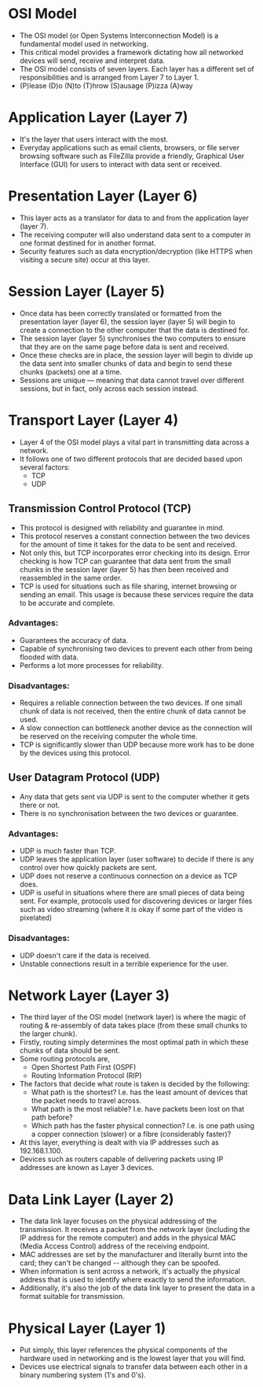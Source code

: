 # OSI Model
* The OSI model (or Open Systems Interconnection Model) is a fundamental model used in networking.
* This critical model provides a framework dictating how all networked devices will send, receive and interpret data.
* The OSI model consists of seven layers. Each layer has a different set of responsibilities and is arranged from Layer 7 to Layer 1.
* (P)lease (D)o (N)to (T)hrow (S)ausage (P)izza (A)way
  
# Application Layer (Layer 7)
* It's the layer that users interact with the most.
* Everyday applications such as email clients, browsers, or file server browsing software such as FileZilla provide a friendly, Graphical User Interface (GUI) for users to interact with data sent or received.

# Presentation Layer (Layer 6)
* This layer acts as a translator for data to and from the application layer (layer 7).
* The receiving computer will also understand data sent to a computer in one format destined for in another format.
* Security features such as data encryption/decryption (like HTTPS when visiting a secure site) occur at this layer.

# Session Layer (Layer 5)
* Once data has been correctly translated or formatted from the presentation layer (layer 6), the session layer (layer 5) will begin to create a connection to the other computer that the data is destined for.
* The session layer (layer 5) synchronises the two computers to ensure that they are on the same page before data is sent and received.
* Once these checks are in place, the session layer will begin to divide up the data sent into smaller chunks of data and begin to send these chunks (packets) one at a time.
* Sessions are unique — meaning that data cannot travel over different sessions, but in fact, only across each session instead.

# Transport Layer (Layer 4)
* Layer 4 of the OSI model plays a vital part in transmitting data across a network.
* It follows one of two different protocols that are decided based upon several factors:
  - TCP
  - UDP

## Transmission Control Protocol (TCP)
* This protocol is designed with reliability and guarantee in mind.
* This protocol reserves a constant connection between the two devices for the amount of time it takes for the data to be sent and received.
* Not only this, but TCP incorporates error checking into its design. Error checking is how TCP can guarantee that data sent from the small chunks in the session layer (layer 5) has then been received and reassembled in the same order.
* TCP is used for situations such as file sharing, internet browsing or sending an email. This usage is because these services require the data to be accurate and complete.
  
### Advantages:
* Guarantees the accuracy of data.
* Capable of synchronising two devices to prevent each other from being flooded with data.
* Performs a lot more processes for reliability.

### Disadvantages:
* Requires a reliable connection between the two devices. If one small chunk of data is not received, then the entire chunk of data cannot be used.
* A slow connection can bottleneck another device as the connection will be reserved on the receiving computer the whole time.
* TCP is significantly slower than UDP because more work has to be done by the devices using this protocol.

## User Datagram Protocol (UDP)
* Any data that gets sent via UDP is sent to the computer whether it gets there or not.
* There is no synchronisation between the two devices or guarantee.

### Advantages:
* UDP is much faster than TCP.
* UDP leaves the application layer (user software) to decide if there is any control over how quickly packets are sent.
* UDP does not reserve a continuous connection on a device as TCP does.
* UDP is useful in situations where there are small pieces of data being sent. For example, protocols used for discovering devices or larger files such as video streaming (where it is okay if some part of the video is pixelated)
  
### Disadvantages:
* UDP doesn't care if the data is received.
* Unstable connections result in a terrible experience for the user.

# Network Layer (Layer 3)
* The third layer of the OSI model (network layer) is where the magic of routing & re-assembly of data takes place (from these small chunks to the larger chunk).
* Firstly, routing simply determines the most optimal path in which these chunks of data should be sent.
* Some routing protocols are,
  - Open Shortest Path First (OSPF)
  - Routing Information Protocol (RIP)
* The factors that decide what route is taken is decided by the following:
  - What path is the shortest? I.e. has the least amount of devices that the packet needs to travel across.
  - What path is the most reliable? I.e. have packets been lost on that path before?
  - Which path has the faster physical connection? I.e. is one path using a copper connection (slower) or a fibre (considerably faster)?
* At this layer, everything is dealt with via IP addresses such as 192.168.1.100.
* Devices such as routers capable of delivering packets using IP addresses are known as Layer 3 devices.

# Data Link Layer (Layer 2)
* The data link layer focuses on the physical addressing of the transmission. It receives a packet from the network layer (including the IP address for the remote computer) and adds in the physical MAC (Media Access Control) address of the receiving endpoint.
* MAC addresses are set by the manufacturer and literally burnt into the card; they can't be changed -- although they can be spoofed.
* When information is sent across a network, it's actually the physical address that is used to identify where exactly to send the information.
* Additionally, it's also the job of the data link layer to present the data in a format suitable for transmission.

# Physical Layer (Layer 1)
* Put simply, this layer references the physical components of the hardware used in networking and is the lowest layer that you will find.
* Devices use electrical signals to transfer data between each other in a binary numbering system (1's and 0's).
